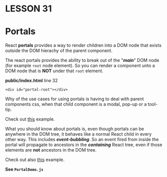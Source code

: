 # LESSON 31
# Portals
React **portals** provides a way to render children into a DOM node that exists outside the DOM hierachy of the parent component.

The react portals provides the ability to break out of the "***main***" DOM node (for example `root` node element). So you can render a component unto a DOM node that is **NOT** under that `root` element.

**public/index.html** line 32
```
<div id="portal-root"></div>
```

Why of the use cases for using portals is having to deal with parent components css, when that child component is a modal, pop-up or a tool-tip.

Check out [this](https://codesandbox.io/s/00254q4n6p) example.

What you should know about portals is, even though portals can be anywhere in the DOM tree, it behaves like a normal React child in every other way. This includes ***event-bubbling***. So an event fired from inside the portal will propagate to ancestors in the ***containing*** React tree, even if those elements are **not** ancestors in the DOM tree.

Check out also [this](https://codepen.io/gaearon/pen/jGBWpE) example.

**See `PortalDemo.js`**